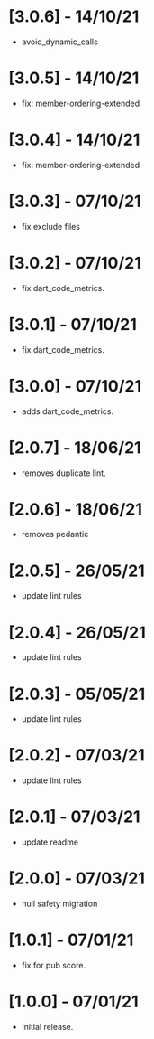 
# [3.0.6] - 14/10/21

- avoid_dynamic_calls

# [3.0.5] - 14/10/21

- fix: member-ordering-extended

# [3.0.4] - 14/10/21

- fix: member-ordering-extended

# [3.0.3] - 07/10/21

- fix exclude files

# [3.0.2] - 07/10/21

- fix dart_code_metrics.

# [3.0.1] - 07/10/21

- fix dart_code_metrics.

# [3.0.0] - 07/10/21

- adds dart_code_metrics.

# [2.0.7] - 18/06/21

- removes duplicate lint.

# [2.0.6] - 18/06/21

- removes pedantic

# [2.0.5] - 26/05/21

- update lint rules

# [2.0.4] - 26/05/21

- update lint rules

# [2.0.3] - 05/05/21

- update lint rules

# [2.0.2] - 07/03/21

- update lint rules

# [2.0.1] - 07/03/21

- update readme

# [2.0.0] - 07/03/21

- null safety migration

# [1.0.1] - 07/01/21

- fix for pub score.

# [1.0.0] - 07/01/21

- Initial release.
